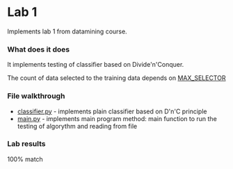 # Lab 1

Implements lab 1 from datamining course. 

### What does it does

It implements testing of classifier based on Divide'n'Conquer. 

The count of data selected to the training data depends on [MAX_SELECTOR](main.py#L7)

### File walkthrough

* [classifier.py](classifier.py) - implements plain classifier based on D'n'C principle
* [main.py](main.py) - implements main program method: main function to run the testing of algorythm and reading from file

### Lab results

100% match

